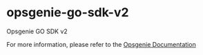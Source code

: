 # opsgenie-go-sdk-v2
Opsgenie GO SDK v2

For more information, please refer to the [Opsgenie Documentation](https://docs.opsgenie.com/docs/opsgenie-go-api-v2)

